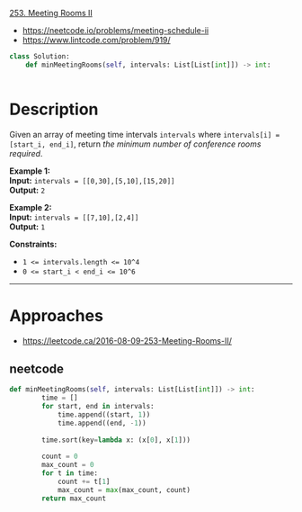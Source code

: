 [253. Meeting Rooms II](https://leetcode.com/problems/meeting-rooms-ii)
- https://neetcode.io/problems/meeting-schedule-ii
- https://www.lintcode.com/problem/919/

```python
class Solution:
    def minMeetingRooms(self, intervals: List[List[int]]) -> int:
	    
```

# Description

Given an array of meeting time intervals `intervals` where `intervals[i] = [start_i, end_i]`, return _the minimum number of conference rooms required_.

**Example 1:**  
**Input:** `intervals = [[0,30],[5,10],[15,20]]`  
**Output:** `2`  

**Example 2:**  
**Input:** `intervals = [[7,10],[2,4]]`  
**Output:** `1`  

**Constraints:**
- `1 <= intervals.length <= 10^4`
- `0 <= start_i < end_i <= 10^6`

---


# Approaches

- https://leetcode.ca/2016-08-09-253-Meeting-Rooms-II/


## neetcode
```python
def minMeetingRooms(self, intervals: List[List[int]]) -> int:
        time = []
        for start, end in intervals:
            time.append((start, 1))
            time.append((end, -1))
        
        time.sort(key=lambda x: (x[0], x[1]))
        
        count = 0
        max_count = 0
        for t in time:
            count += t[1]
            max_count = max(max_count, count)
        return max_count

```